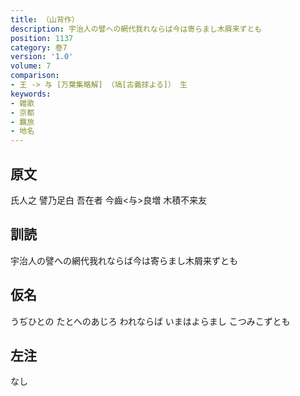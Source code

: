 ```yaml
---
title: （山背作）
description: 宇治人の譬への網代我れならば今は寄らまし木屑来ずとも
position: 1137
category: 巻7
version: '1.0'
volume: 7
comparison:
- 王 -> 与 [万葉集略解] （塙[古義捄よる]） 生
keywords:
- 雑歌
- 京都
- 羈旅
- 地名
---
```


## 原文

氏人之 譬乃足白 吾在者 今齒<与>良増 木積不来友

## 訓読

宇治人の譬への網代我れならば今は寄らまし木屑来ずとも

## 仮名

うぢひとの たとへのあじろ われならば いまはよらまし こつみこずとも

## 左注

なし
